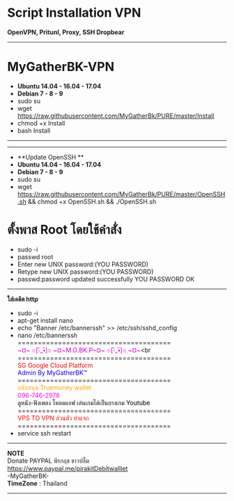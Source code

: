# Script Installation VPN

**OpenVPN, Pritunl, Proxy, SSH Dropbear**

____________________________________________________________________________________________________
# **MyGatherBK-VPN**

-  **Ubuntu 14.04 - 16.04 - 17.04**
- **Debian 7 - 8 - 9**
- sudo su
- wget https://raw.githubusercontent.com/MyGatherBk/PURE/master/Install
- chmod +x Install
- bash Install

____________________________________________________________________________________________________
____________________________________________________________________________________________________
- **Update OpenSSH **<br>
-  **Ubuntu 14.04 - 16.04 - 17.04**<br>
- **Debian 7 - 8 - 9**<br>
- sudo su
- wget https://raw.githubusercontent.com/MyGatherBk/PURE/master/OpenSSH.sh && chmod +x OpenSSH.sh && ./OpenSSH.sh

# **ตั้งพาส Root โดยใช้คำสั่ง** <br>
- sudo -i <br>
- passwd root<br>
- Enter new UNIX password:(YOU PASSWORD)<br>
- Retype new UNIX password:(YOU PASSWORD)<br>
- passwd:password updated successfully YOU PASSWORD OK<br>
____________________________________________________________________________________________________
**ใส่เคดิต http**
- sudo -i<br>
- apt-get install nano<br>
- echo "Banner /etc/bannerssh" >> /etc/ssh/sshd_config<br>
- nano /etc/bannerssh<br>
======================================<br>
<font color="#CC00CC"> ~¤~ ๏[-ิ_•ิ]๏
~¤~M.G.BK.P~¤~ ๏[-ิ_•ิ]๏ ~¤~</font><br
======================================<br>
<font color="#FF0000"> SG Google Cloud Platform
</font><br> <font
color="#0000FF"> Admin By MyGatherBK™ </font><br>
======================================<br>
<font color="#FFA500"> สนับสนุน Truemoney
wallet </font><br>
<font color="#FF00FF">  096-746-2978 </font><br>
<font
color="#000000"> ดูหนัง-ฟังเพลง โหลดแอฟ เล่นเกมได้เป็นบางเกม Youtube </font><br>
======================================<br>
<font color="red"> VPS TO VPN ส่วนตัว ทำแจก
</font><br>
======================================
- service ssh restart



____________________________________________________________________________________________________
**NOTE**<br>
Donate PAYPAL พีรกฤช ขาวปลื้ม<br>
https://www.paypal.me/pirakitDebitwalllet<br>
 -MyGatherBK-<br>
  **TimeZone**   :  Thailand
____________________________________________________________________________________________________
